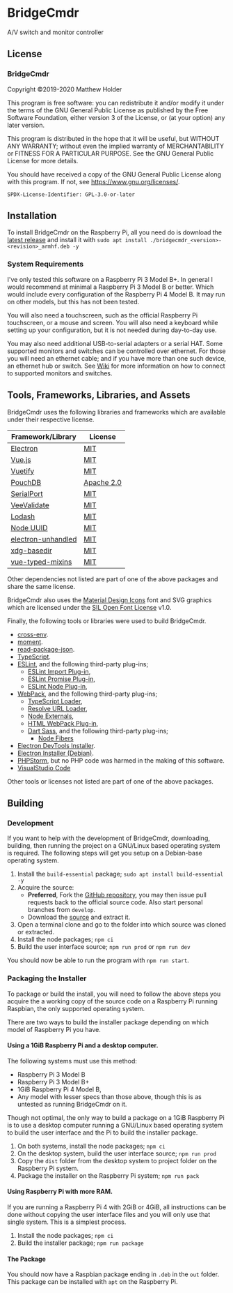 
# BridgeCmdr

A/V switch and monitor controller

## License

### BridgeCmdr

Copyright ©2019-2020 Matthew Holder

This program is free software: you can redistribute it and/or modify it under the terms of the GNU General Public
License as published by the Free Software Foundation, either version 3 of the License, or (at your option) any later
version.

This program is distributed in the hope that it will be useful, but WITHOUT ANY WARRANTY; without even the implied
warranty of MERCHANTABILITY or FITNESS FOR A PARTICULAR PURPOSE.  See the GNU General Public License for more details.

You should have received a copy of the GNU General Public License along with this program.  If not, see
<https://www.gnu.org/licenses/>.

`SPDX-License-Identifier: GPL-3.0-or-later`

## Installation

To install BridgeCmdr on the Raspberry Pi, all you need do is download the
[latest release](https://github.com/6XGate/bridgecmdr/releases) and install it with
`sudo apt install ./bridgecmdr_<version>-<revision>_armhf.deb -y`

### System Requirements

I've only tested this software on a Raspberry Pi 3 Model B+. In general I would recommend at minimal a Raspberry Pi 3
Model B or better. Which would include every configuration of the Raspberry Pi 4 Model B. It may run on other models,
but this has not been tested.

You will also need a touchscreen, such as the official Raspberry Pi touchscreen, or a mouse and screen. You will also
need a keyboard while setting up your configuration, but it is not needed during day-to-day use.

You may also need additional USB-to-serial adapters or a serial HAT. Some supported monitors and switches can be
controlled over ethernet. For those you will need an ethernet cable; and if you have more than one such device, an
ethernet hub or switch. See [Wiki](https://github.com/6XGate/bridgecmdr/wiki) for more information on how to connect to
supported monitors and switches.

## Tools, Frameworks, Libraries, and Assets

BridgeCmdr uses the following libraries and frameworks which are available under their respective license.

| Framework/Library                                                        | License                                                                       |
|--------------------------------------------------------------------------|-------------------------------------------------------------------------------|
| [Electron](https://electronjs.org/)                                      | [MIT](https://github.com/electron/electron/blob/master/LICENSE)               |
| [Vue.js](https://vuejs.org/)                                             | [MIT](https://github.com/vuejs/vue/blob/master/LICENSE)                       |
| [Vuetify](https://vuetifyjs.com/)                                        | [MIT](https://github.com/vuetifyjs/vuetify/blob/master/LICENSE.md)            |
| [PouchDB](https://pouchdb.com/)                                          | [Apache 2.0](https://github.com/pouchdb/pouchdb/blob/master/LICENSE)          |
| [SerialPort](https://serialport.io/)                                     | [MIT](https://github.com/serialport/node-serialport/blob/master/LICENSE)      |
| [VeeValidate](https://logaretm.github.io/vee-validate/)                  | [MIT](https://github.com/logaretm/vee-validate/blob/master/LICENSE)           |
| [Lodash](https://lodash.com/)                                            | [MIT](https://github.com/lodash/lodash/blob/master/LICENSE)                   |
| [Node UUID](https://github.com/kelektiv/node-uuid)                       | [MIT](https://github.com/kelektiv/node-uuid/blob/master/LICENSE.md)           |
| [electron-unhandled](https://github.com/sindresorhus/electron-unhandled) | [MIT](https://github.com/sindresorhus/electron-unhandled/blob/master/license) |
| [xdg-basedir](https://github.com/sindresorhus/xdg-basedir)               | [MIT](https://github.com/sindresorhus/xdg-basedir/blob/master/license)        |
| [vue-typed-mixins](https://github.com/ktsn/vue-typed-mixins)             | [MIT](https://github.com/ktsn/vue-typed-mixins/blob/master/LICENSE)           |

Other dependencies not listed are part of one of the above packages and share the same license.

BridgeCmdr also uses the [Material Design Icons](https://dev.materialdesignicons.com/) font and SVG graphics which are
licensed under the [SIL Open Font License](https://github.com/Templarian/MaterialDesign/blob/master/LICENSE) v1.0.

Finally, the following tools or libraries were used to build BridgeCmdr.

- [cross-env](https://github.com/kentcdodds/cross-env).
- [moment](https://momentjs.com/).
- [read-package-json](https://github.com/npm/read-package-json).
- [TypeScript](https://www.typescriptlang.org/).
- [ESLint](https://eslint.org/), and the following third-party plug-ins;
    - [ESLint Import Plug-in](https://github.com/benmosher/eslint-plugin-import),
    - [ESLint Promise Plug-in](https://github.com/xjamundx/eslint-plugin-promise),
    - [ESLint Node Plug-in](https://github.com/mysticatea/eslint-plugin-node),
- [WebPack](https://webpack.js.org/), and the following third-party plug-ins;
    - [TypeScript Loader](https://github.com/TypeStrong/ts-loader),
    - [Resolve URL Loader](https://github.com/bholloway/resolve-url-loader),
    - [Node Externals](https://github.com/liady/webpack-node-externals),
    - [HTML WebPack Plug-in](https://github.com/jantimon/html-webpack-plugin),
    - [Dart Sass](https://sass-lang.com/dart-sass), and the following third-party plug-ins;
        - [Node Fibers](https://github.com/laverdet/node-fibers)
- [Electron DevTools Installer](https://github.com/MarshallOfSound/electron-devtools-installer).
- [Electron Installer (Debian)](https://github.com/electron-userland/electron-installer-debian).
- [PHPStorm](https://www.jetbrains.com/phpstorm/), but no PHP code was harmed in the making of this software.
- [VisualStudio Code](https://code.visualstudio.com/)

Other tools or licenses not listed are part of one of the above packages.

## Building

### Development

If you want to help with the development of BridgeCmdr, downloading, building, then running the project on a GNU/Linux
based operating system is required. The following steps will get you setup on a Debian-base operating system.

1. Install the `build-essential` package; `sudo apt install build-essential -y`
2. Acquire the source:
    - **Preferred**, Fork the [GitHub repository](https://github.com/6XGate/bridgecmdr), you may then issue pull
      requests back to the official source code. Also start personal branches from `develop`.
    - Download the [source](https://github.com/6XGate/bridgecmdr/archive/develop.zip) and extract it.
3. Open a terminal clone and go to the folder into which source was cloned or extracted.
4. Install the node packages; `npm ci`
5. Build the user interface source; `npm run prod` or `npm run dev`

You should now be able to run the program with `npm run start`.

### Packaging the Installer

To package or build the install, you will need to follow the above steps you acquire the a working copy of the source
code on a Raspberry Pi running Raspbian, the only supported operating system.

There are two ways to build the installer package depending on which model of Raspberry Pi you have.

#### Using a 1GiB Raspberry Pi and a desktop computer.

The following systems must use this method:

- Raspberry Pi 3 Model B
- Raspberry Pi 3 Model B+
- 1GiB Raspberry Pi 4 Model B,
- Any model with lesser specs than those above, though this is as untested as running BridgeCmdr on it.

Though not optimal, the only way to build a package on a 1GiB Raspberry Pi is to use a desktop computer running a
GNU/Linux based operating system to build the user interface and the Pi to build the installer package.

1. On both systems, install the node packages; `npm ci`
2. On the desktop system, build the user interface source; `npm run prod`
3. Copy the `dist` folder from the desktop system to project folder on the Raspberry Pi system.
4. Package the installer on the Raspberry Pi system; `npm run pack`

#### Using Raspberry Pi with more RAM.

If you are running a Raspberry Pi 4 with 2GiB or 4GiB, all instructions can be done without copying the user interface
files and you will only use that single system. This is a simplest process.

1. Install the node packages; `npm ci`
2. Build the installer package; `npm run package`

#### The Package

You should now have a Raspbian package ending in `.deb` in the `out` folder. This package can be installed with `apt` on
the Raspberry Pi.
